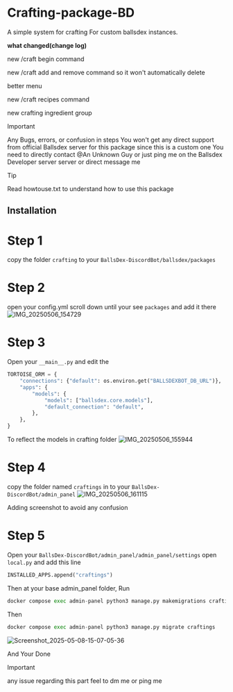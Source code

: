 # Crafting-package-BD
A simple system for crafting For custom ballsdex instances.

**what changed(change log)**

new /craft begin command

new /craft add and remove command so it won't automatically delete 

better menu 

new /craft recipes command 

new crafting ingredient group 

> [!IMPORTANT]
> Any Bugs, errors, or confusion in steps You won't get any direct support from official Ballsdex server for this package since this is a custom one You need to directly contact @An Unknown Guy or just ping me on the Ballsdex Developer server server or direct message me 

> [!Tip]
> Read howtouse.txt to understand how to use this package 
> 
## Installation 

# Step 1 
copy the folder `crafting` to your `BallsDex-DiscordBot/ballsdex/packages`

# Step 2 
open your config.yml scroll down until your see 
`packages` and add it there 
![IMG_20250506_154729](https://github.com/user-attachments/assets/c035eeaf-642d-4630-a5df-aaca6edb58ea)

# Step 3 
Open your `__main__.py` and edit the 
```py
TORTOISE_ORM = {
    "connections": {"default": os.environ.get("BALLSDEXBOT_DB_URL")},
    "apps": {
        "models": {
            "models": ["ballsdex.core.models"],
            "default_connection": "default",
        },
    },
}
```

To reflect the models in crafting folder ![IMG_20250506_155944](https://github.com/user-attachments/assets/412695ee-d6ca-4f29-bb28-9aa08167b978)

# Step 4 
copy the folder named `craftings` in to your `BallsDex-DiscordBot/admin_panel` 
![IMG_20250506_161115](https://github.com/user-attachments/assets/3ce13bce-ffd5-4fc3-8754-cad022660036)

Adding screenshot to avoid any confusion

# Step 5 
Open your `BallsDex-DiscordBot/admin_panel/admin_panel/settings` open `local.py` and add this line 
```py
INSTALLED_APPS.append("craftings")
```
Then at your base admin_panel folder,
Run  

```py
docker compose exec admin-panel python3 manage.py makemigrations craftings
```
Then 

```py
docker compose exec admin-panel python3 manage.py migrate craftings
```
![Screenshot_2025-05-08-15-07-05-36](https://github.com/user-attachments/assets/b78825a4-8076-4c6f-873e-ced65451e7e2)


And Your Done 
> [!IMPORTANT]
> any issue regarding this part feel to dm me or ping me 
